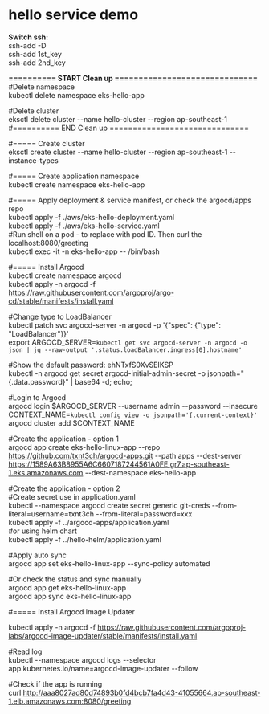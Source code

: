# hello service demo
**Switch ssh:**  
ssh-add -D  
ssh-add 1st_key  
ssh-add 2nd_key  

**========== START Clean up ==============================**  
#Delete namespace  
kubectl delete namespace eks-hello-app

#Delete cluster  
eksctl delete cluster --name hello-cluster --region ap-southeast-1  
#========== END Clean up ==============================  


#===== Create cluster  
eksctl create cluster --name hello-cluster --region ap-southeast-1 --instance-types <instance type>  


#===== Create application namespace  
kubectl create namespace eks-hello-app  

#===== Apply deployment & service manifest, or check the argocd/apps repo  
kubectl apply -f ./aws/eks-hello-deployment.yaml  
kubectl apply -f ./aws/eks-hello-service.yaml  
#Run shell on a pod - to replace with pod ID. Then curl the localhost:8080/greeting  
kubectl exec -it <pod ID> -n eks-hello-app -- /bin/bash  





#===== Install Argocd  
kubectl create namespace argocd  
kubectl apply -n argocd -f https://raw.githubusercontent.com/argoproj/argo-cd/stable/manifests/install.yaml  

#Change type to LoadBalancer  
kubectl patch svc argocd-server -n argocd -p '{"spec": {"type": "LoadBalancer"}}'  
export ARGOCD_SERVER=`kubectl get svc argocd-server -n argocd -o json | jq --raw-output '.status.loadBalancer.ingress[0].hostname'`  

#Show the default password: ehNTxfS0XvSEIKSP  
kubectl -n argocd get secret argocd-initial-admin-secret -o jsonpath="{.data.password}" | base64 -d; echo;  

#Login to Argocd  
argocd login $ARGOCD_SERVER --username admin --password <password here> --insecure  
CONTEXT_NAME=`kubectl config view -o jsonpath='{.current-context}'`  
argocd cluster add $CONTEXT_NAME  

#Create the application - option 1  
argocd app create eks-hello-linux-app --repo https://github.com/txnt3ch/argocd-apps.git --path apps --dest-server https://1589A63B8955A6C6607187244561A0FE.gr7.ap-southeast-1.eks.amazonaws.com --dest-namespace eks-hello-app  

#Create the application - option 2  
#Create secret use in application.yaml  
kubectl --namespace argocd create secret generic git-creds --from-literal=username=txnt3ch --from-literal=password=xxx  
kubectl apply -f ../argocd-apps/application.yaml  
#or using helm chart  
kubectl apply -f ../hello-helm/application.yaml  

#Apply auto sync  
argocd app set eks-hello-linux-app --sync-policy automated  

#Or check the status and sync manually  
argocd app get eks-hello-linux-app  
argocd app sync eks-hello-linux-app  


#===== Install Argocd Image Updater  

kubectl apply -n argocd -f https://raw.githubusercontent.com/argoproj-labs/argocd-image-updater/stable/manifests/install.yaml  


#Read log  
kubectl --namespace argocd logs --selector app.kubernetes.io/name=argocd-image-updater --follow  

#Check if the app is running  
curl http://aaa8027ad80d74893b0fd4bcb7fa4d43-41055664.ap-southeast-1.elb.amazonaws.com:8080/greeting  
